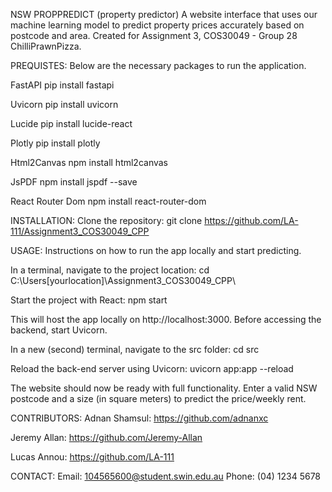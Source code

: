 NSW PROPPREDICT (property predictor)
A website interface that uses our machine learning model to predict property prices accurately based on postcode and area. Created for Assignment 3, COS30049 - Group 28 ChilliPrawnPizza.

PREQUISTES:
Below are the necessary packages to run the application.

  FastAPI
  pip install fastapi

  Uvicorn
  pip install uvicorn

  Lucide
  pip install lucide-react

  Plotly
  pip install plotly

  Html2Canvas
  npm install html2canvas

  JsPDF
  npm install jspdf --save

  React Router Dom
  npm install react-router-dom

INSTALLATION:
  Clone the repository:
  git clone https://github.com/LA-111/Assignment3_COS30049_CPP

USAGE:
Instructions on how to run the app locally and start predicting.

  In a terminal, navigate to the project location:
  cd C:\Users\[yourlocation]\Assignment3_COS30049_CPP\

  Start the project with React:
  npm start

  This will host the app locally on http://localhost:3000. Before accessing the backend, start Uvicorn.

  In a new (second) terminal, navigate to the src folder:
  cd src

  Reload the back-end server using Uvicorn:
  uvicorn app:app --reload

The website should now be ready with full functionality. Enter a valid NSW postcode and a size (in square meters) to predict the price/weekly rent.

CONTRIBUTORS:
  Adnan Shamsul:  https://github.com/adnanxc

  Jeremy Allan:  https://github.com/Jeremy-Allan

  Lucas Annou: https://github.com/LA-111

CONTACT:
  Email: 104565600@student.swin.edu.au
  Phone: (04) 1234 5678